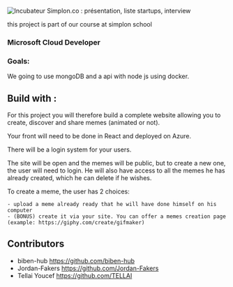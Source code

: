   ![Incubateur Simplon.co : présentation, liste startups, interview](https://encrypted-tbn0.gstatic.com/images?q=tbn:ANd9GcSSEcKwborrMn9-Q2kmVlfAFLlq3M5DjW5Hlw&usqp=CAU)

this project is part of our course at simplon school

### Microsoft Cloud Developer

### Goals:

We going to use mongoDB and a api with node js using docker.

## Build with :

For this project you will therefore build a complete website allowing you to create, discover and share memes (animated or not).


Your front will need to be done in React and deployed on Azure.

There will be a login system for your users.

The site will be open and the memes will be public, but to create a new one, the user will need to login. He will also have access to all the memes he has already created, which he can delete if he wishes.

To create a meme, the user has 2 choices:

    - upload a meme already ready that he will have done himself on his computer
    - (BONUS) create it via your site. You can offer a memes creation page (example: https://giphy.com/create/gifmaker)


## Contributors

- biben-hub https://github.com/biben-hub
- Jordan-Fakers https://github.com/Jordan-Fakers
- Tellai Youcef https://github.com/TELLAI
